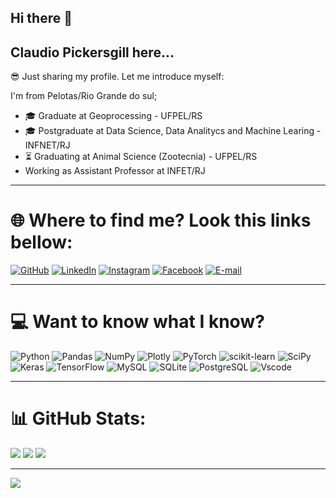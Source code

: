 ## Hi there 👋
## Claudio Pickersgill here...

<!--
**claudiopickersgill/claudiopickersgill** is a ✨ _special_ ✨ repository because its `README.md` (this file) appears on your GitHub profile.

Here are some ideas to get you started:

- 🔭 I’m currently working on ...
- 🌱 I’m currently learning ...
- 👯 I’m looking to collaborate on ...
- 🤔 I’m looking for help with ...
- 💬 Ask me about ...
- 📫 How to reach me: ...
- 😄 Pronouns: ...
- ⚡ Fun fact: ...
-->
😎 Just sharing my profile. Let me introduce myself:

I'm from Pelotas/Rio Grande do sul;

- 🎓 Graduate at Geoprocessing - UFPEL/RS
- 🎓 Postgraduate at Data Science, Data Analitycs and Machine Learing - INFNET/RJ
- ⏳ Graduating at Animal Science (Zootecnia) - UFPEL/RS
- Working as Assistant Professor at INFET/RJ

_________________________________________________________________________________

# 🌐 Where to find me? Look this links bellow:

[![GitHub](https://img.shields.io/badge/GitHub-db40a2?style=for-the-badge&logo=github&logoColor=fff)](https://github.com/claudiopickersgill)
[![LinkedIn](https://img.shields.io/badge/-LinkedIn-db40a2?style=for-the-badge&logo=linkedin&logoColor=fff)](https://www.linkedin.com/in/claudio-pickersgill-filho-78ab0a231/)
[![Instagram](https://img.shields.io/badge/Instagram-db40a2?style=for-the-badge&logo=instagram&logoColor=fff)](https://www.instagram.com/claudio.pickersgill)
[![Facebook](https://img.shields.io/badge/Facebook-1877F2?style=for-the-badge&logo=facebook&logoColor=white)](https://www.facebook.com/pickersgillf)
[![E-mail](https://img.shields.io/badge/-Email-000?style=for-the-badge&logo=microsoft-outlook&logoColor=007BFF)](mailto:claudio.pickersgill@hotmail.com)

_________________________________________________________________________________

# 💻 Want to know what I know?

![Python](https://img.shields.io/badge/python-3670A0?style=for-the-badge&logo=python&logoColor=ffdd54)
![Pandas](https://img.shields.io/badge/pandas-%23150458.svg?style=for-the-badge&logo=pandas&logoColor=white)
![NumPy](https://img.shields.io/badge/numpy-%23013243.svg?style=for-the-badge&logo=numpy&logoColor=white)
![Plotly](https://img.shields.io/badge/Plotly-%233F4F75.svg?style=for-the-badge&logo=plotly&logoColor=white)
![PyTorch](https://img.shields.io/badge/PyTorch-%23EE4C2C.svg?style=for-the-badge&logo=PyTorch&logoColor=white)
![scikit-learn](https://img.shields.io/badge/scikit--learn-%23F7931E.svg?style=for-the-badge&logo=scikit-learn&logoColor=white)
![SciPy](https://img.shields.io/badge/SciPy-%230C55A5.svg?style=for-the-badge&logo=scipy&logoColor=%white)</br>
![Keras](https://img.shields.io/badge/Keras-%23D00000.svg?style=for-the-badge&logo=Keras&logoColor=white)
![TensorFlow](https://img.shields.io/badge/TensorFlow-%23FF6F00.svg?style=for-the-badge&logo=TensorFlow&logoColor=white)
![MySQL](https://img.shields.io/badge/MySQL-00000F?style=for-the-badge&logo=mysql&logoColor=white)
![SQLite](https://img.shields.io/badge/sqlite-%2307405e.svg?style=for-the-badge&logo=sqlite&logoColor=white)
![PostgreSQL](https://img.shields.io/badge/PostgreSQL-000?style=for-the-badge&logo=postgresql)
![Vscode](https://img.shields.io/badge/Vscode-007ACC?style=for-the-badge&logo=visual-studio-code&logoColor=white)

_________________________________________________________________________________

# 📊 GitHub Stats:

![](https://github-readme-stats.vercel.app/api?username=claudiopickersgill&theme=vision-friendly-dark&hide_border=false&include_all_commits=false&count_private=false)
![](https://github-readme-streak-stats.herokuapp.com/?user=claudiopickersgill&theme=vision-friendly-dark&hide_border=false)
![](https://github-readme-stats.vercel.app/api/top-langs/?username=claudiopickersgill&theme=vision-friendly-dark&hide_border=false&include_all_commits=false&count_private=false&layout=compact)

_________________________________________________________________________________

[![](https://visitcount.itsvg.in/api?id=claudiopickersgill&icon=1&color=6)](https://visitcount.itsvg.in)
